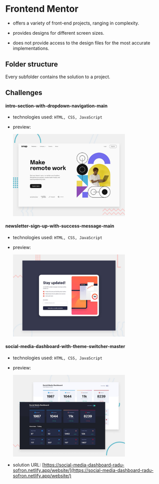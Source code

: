 # Frontend Mentor

- offers a variety of front-end projects, ranging in complexity.

- provides designs for different screen sizes.

- does not provide access to the design files for the most accurate implementations.

## Folder structure

Every subfolder contains the solution to a project.

## Challenges

#### intro-section-with-dropdown-navigation-main

- technologies used: `HTML, CSS, JavaScript`
- preview:

  <img src="./intro-section-with-dropdown-navigation-main/design/desired-design/desktop-preview.jpg" width=350px height=auto>

#### newsletter-sign-up-with-success-message-main

- technologies used: `HTML, CSS, JavaScript`
- preview:

  <img src="./newsletter-sign-up-with-success-message-main/design/desired-design/desktop-preview.jpg" width=350px height=auto>

#### social-media-dashboard-with-theme-switcher-master

- technologies used: `HTML, CSS, JavaScript`
- preview:

  <img src="./social-media-dashboard-with-theme-switcher-master/design/desired-design/desktop-preview.jpg" width=350px height=auto>

- solution URL: [https://social-media-dashboard-radu-sofron.netlify.app/website/](https://social-media-dashboard-radu-sofron.netlify.app/website/)
